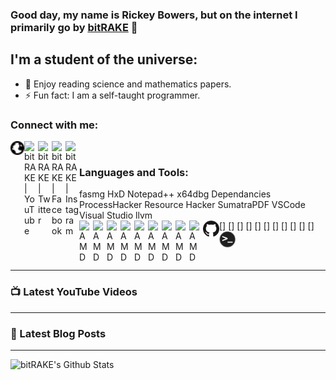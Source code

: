 ### Good day, my name is Rickey Bowers, but on the internet I primarily go by [bitRAKE][website] 👋

## I'm a student of the universe:
- 🔭 Enjoy reading science and mathematics papers.
- ⚡ Fun fact: I am a self-taught programmer.

### Connect with me:

[<img align="left" alt="bitRAKE.com" width="22px" src="https://raw.githubusercontent.com/iconic/open-iconic/master/svg/globe.svg" />][website]
[<img align="left" alt="bitRAKE | YouTube" width="22px" src="https://cdn.jsdelivr.net/npm/simple-icons@v3/icons/youtube.svg" />][youtube]
[<img align="left" alt="bitRAKE | Twitter" width="22px" src="https://cdn.jsdelivr.net/npm/simple-icons@v3/icons/twitter.svg" />][twitter]
[<img align="left" alt="bitRAKE | Facebook" width="22px" src="https://cdn.jsdelivr.net/npm/simple-icons@3.3.0/icons/facebook.svg" />][facebook]
[<img align="left" alt="bitRAKE | Instagram" width="22px" src="https://cdn.jsdelivr.net/npm/simple-icons@v3/icons/instagram.svg" />][instagram]

<br />

### Languages and Tools:

fasmg
HxD
Notepad++
x64dbg
Dependancies
ProcessHacker
Resource Hacker
SumatraPDF
VSCode
Visual Studio
llvm
<br />
[<img align="left" alt="AMD" width="22px" src="https://cdn.jsdelivr.net/npm/simple-icons@3.3.0/icons/amd.svg" />]
[<img align="left" alt="AMD" width="22px" src="https://cdn.jsdelivr.net/npm/simple-icons@3.3.0/icons/intel.svg" />]
[<img align="left" alt="AMD" width="22px" src="https://cdn.jsdelivr.net/npm/simple-icons@3.3.0/icons/wolframlanguage.svg" />]
[<img align="left" alt="AMD" width="22px" src="https://cdn.jsdelivr.net/npm/simple-icons@3.3.0/icons/wolframmathematica.svg" />]
[<img align="left" alt="AMD" width="22px" src="https://cdn.jsdelivr.net/npm/simple-icons@3.3.0/icons/stackexchange.svg" />]
[<img align="left" alt="AMD" width="22px" src="https://cdn.jsdelivr.net/npm/simple-icons@3.3.0/icons/wikipedia.svg" />]
[<img align="left" alt="AMD" width="22px" src="https://cdn.jsdelivr.net/npm/simple-icons@3.3.0/icons/windows95.svg" />]
[<img align="left" alt="AMD" width="22px" src="https://cdn.jsdelivr.net/npm/simple-icons@3.3.0/icons/windows.svg" />]
[<img align="left" alt="AMD" width="22px" src="https://cdn.jsdelivr.net/npm/simple-icons@3.3.0/icons/arxiv.svg" />]
[<img align="left" alt="GitHub" width="26px" src="https://raw.githubusercontent.com/github/explore/78df643247d429f6cc873026c0622819ad797942/topics/github/github.png" />]
[<img align="left" alt="HTML5" width="26px" src="https://raw.githubusercontent.com/github/explore/80688e429a7d4ef2fca1e82350fe8e3517d3494d/topics/terminal/terminal.png" />]

<br />
<br />

---
### 📺 Latest YouTube Videos
<!-- YOUTUBE:START -->
<!-- YOUTUBE:END -->

---
### 📕 Latest Blog Posts
<!-- BLOG-POST-LIST:START -->
<!-- BLOG-POST-LIST:END -->

---
<img align="left" alt="bitRAKE's Github Stats" src="https://github-readme-stats.vercel.app/api?username=bitRAKE&show_icons=true&hide_border=true" />

[website]: https://bitRAKE.code
[twitter]: https://twitter.com/bitRAKE
[youtube]: https://youtube.com/bitRAKE
[instagram]: https://instagram.com/bitRAKE
[facebook]: https://facebook.com
